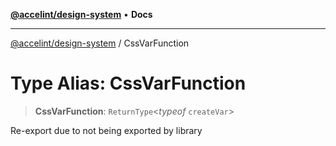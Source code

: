 [**@accelint/design-system**](../README.md) • **Docs**

***

[@accelint/design-system](../README.md) / CssVarFunction

# Type Alias: CssVarFunction

> **CssVarFunction**: `ReturnType`\<*typeof* `createVar`\>

Re-export due to not being exported by library
